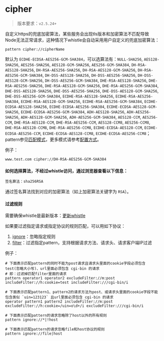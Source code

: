# cipher
> 版本要求：`v2.5.24+`

自定义https的兜底加密算法，某些服务会出现tls版本和加密算法不匹配导致Node无法正常请求，这种情况下whistle会自动采用用户自定义的兜底加密算法：

	pattern cipher://cipherName

默认为 `ECDHE-ECDSA-AES256-GCM-SHA384`，可以选算法有：`NULL-SHA256`, `AES128-SHA256`, `AES256-SHA256`, `AES128-GCM-SHA256`, `AES256-GCM-SHA384`, `DH-RSA-AES128-SHA256`, `DH-RSA-AES256-SHA256`, `DH-RSA-AES128-GCM-SHA256`, `DH-RSA-AES256-GCM-SHA384`, `DH-DSS-AES128-SHA256`, `DH-DSS-AES256-SHA256`, `DH-DSS-AES128-GCM-SHA256`, `DH-DSS-AES256-GCM-SHA384`, `DHE-RSA-AES128-SHA256`, `DHE-RSA-AES256-SHA256`, `DHE-RSA-AES128-GCM-SHA256`, `DHE-RSA-AES256-GCM-SHA384`, `DHE-DSS-AES128-SHA256`, `DHE-DSS-AES256-SHA256`, `DHE-DSS-AES128-GCM-SHA256`, `DHE-DSS-AES256-GCM-SHA384`, `ECDHE-RSA-AES128-SHA256`, `ECDHE-RSA-AES256-SHA384`, `ECDHE-RSA-AES128-GCM-SHA256`, `ECDHE-RSA-AES256-GCM-SHA384`, `ECDHE-ECDSA-AES128-SHA256`, `ECDHE-ECDSA-AES256-SHA384`, `ECDHE-ECDSA-AES128-GCM-SHA256`, `ECDHE-ECDSA-AES256-GCM-SHA384`, `ADH-AES128-SHA256`, `ADH-AES256-SHA256`, `ADH-AES128-GCM-SHA256`, `ADH-AES256-GCM-SHA384`, `AES128-CCM`, `AES256-CCM`, `DHE-RSA-AES128-CCM`, `DHE-RSA-AES256-CCM`, `AES128-CCM8`, `AES256-CCM8`, `DHE-RSA-AES128-CCM8`, `DHE-RSA-AES256-CCM8`, `ECDHE-ECDSA-AES128-CCM`, `ECDHE-ECDSA-AES256-CCM`, `ECDHE-ECDSA-AES128-CCM8`, `ECDHE-ECDSA-AES256-CCM8`；pattern参见[匹配模式](../pattern.html)，更多模式请参考[配置方式](../mode.html)。

例子：

	www.test.com cipher://DH-RSA-AES256-GCM-SHA384

#### 如何选择算法，不经过whistle访问，通过浏览器查看以下信息：
``` txt
签名算法：sha256RSA
```

通过签名算法找到对应的加密算法（如上加密算法关键字为 `RSA`）。

#### 过滤规则
需要确保whistle是最新版本：[更新whistle](../update.html)

如果要过滤指定请求或指定协议的规则匹配，可以用如下协议：

1. [ignore](./ignore.html)：忽略指定规则
2. [filter](./filter.html)：过滤指定pattern，支持根据请求方法、请求头、请求客户端IP过滤

例子：

```
# 下面表示匹配pattern的同时不能为post请求且请求头里面的cookie字段必须包含test(忽略大小写)、url里面必须包含 cgi-bin 的请求
# 即：过滤掉匹配filter里面的请求
pattern operator1 operator2 excludeFilter://m:post includeFilter://h:cookie=test includeFilter:///cgi-bin/i

# 下面表示匹配pattern1、pattern2的请求方法为post、或请求头里面的cookie字段不能包含类似 `uin=123123` 且url里面必须包含 cgi-bin 的请求
operator pattern1 pattern2 includeFilter://m:post excludeFilter://h:cookie=/uin=o\d+/i excludeFilter:///cgi-bin/i

# 下面表示匹配pattern的请求忽略除了host以外的所有规则
pattern ignore://*|!host

# 下面表示匹配pattern的请求忽略file和host协议的规则
pattern ignore://file|host
```
